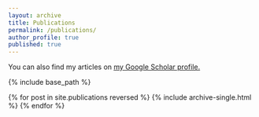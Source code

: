 ```yaml
---
layout: archive
title: Publications
permalink: /publications/
author_profile: true
published: true
---
```

  You can also find my articles on <u><a href="{{https://scholar.google.co.uk/citations?user=a7UuJD8AAAAJ&hl=en}}">my Google Scholar profile</a>.</u>

{% include base_path %}

{% for post in site.publications reversed %}
  {% include archive-single.html %}
{% endfor %}
